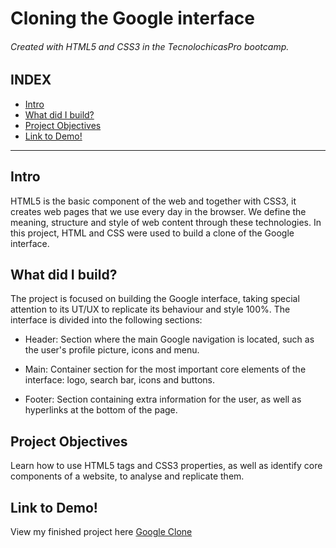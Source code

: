 # Cloning the Google interface 
###### Created with HTML5 and CSS3 in the TecnolochicasPro bootcamp.
## INDEX

* [Intro]()
* [What did I build?]()
* [Project Objectives]()
* [Link to Demo!]()

***

## Intro

HTML5 is the basic component of the web and together with CSS3, it creates web pages that we use every day in the browser. We define the meaning, structure and style of web content through these technologies.
In this project, HTML and CSS were used to build a clone of the Google interface.

## What did I build?

The project is focused on building the Google interface, taking special attention to its UT/UX to replicate its behaviour and style 100%. The interface is divided into the following sections:

* Header: Section where the main Google navigation is located, such as the user's profile picture, icons and menu.

* Main: Container section for the most important core elements of the interface:
logo, search bar, icons and buttons.

* Footer: Section containing extra information for the user, as well as hyperlinks at the bottom of the page. 

## Project Objectives

Learn how to use HTML5 tags and CSS3 properties, as well as identify core components of a website, to analyse and replicate them.

## Link to Demo!

View my finished project here [Google Clone](https://arelyyanez.github.io/Google-clone/)
